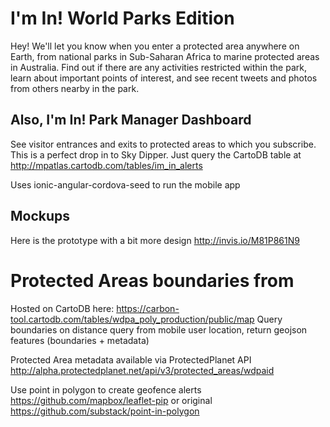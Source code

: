 I'm In! World Parks Edition
==========================

Hey! We'll let you know when you enter a protected area anywhere on Earth, from national parks in Sub-Saharan Africa to marine protected areas in Australia.  Find out if there are any activities restricted within the park, learn about important points of interest, and see recent tweets and photos from others nearby in the park.

Also, I'm In! Park Manager Dashboard
--------------------------

See visitor entrances and exits to protected areas to which you subscribe.  This is a perfect drop in to Sky Dipper.
Just query the CartoDB table at http://mpatlas.cartodb.com/tables/im_in_alerts

Uses ionic-angular-cordova-seed to run the mobile app

Mockups
--------
Here is the prototype with a bit more design
http://invis.io/M81P861N9 


Protected Areas boundaries from 
==========================

Hosted on CartoDB here:
https://carbon-tool.cartodb.com/tables/wdpa_poly_production/public/map
Query boundaries on distance query from mobile user location, return geojson features (boundaries + metadata)

Protected Area metadata available via ProtectedPlanet API
http://alpha.protectedplanet.net/api/v3/protected_areas/wdpaid

Use point in polygon to create geofence alerts
https://github.com/mapbox/leaflet-pip
or original
https://github.com/substack/point-in-polygon
